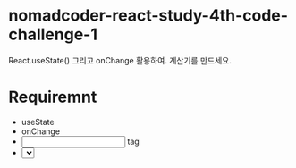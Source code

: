 # nomadcoder-react-study-4th-code-challenge-1
React.useState() 그리고 onChange 활용하여. 계산기를 만드세요.

# Requiremnt 

- useState
- onChange
- <input> tag
- <select> tag
